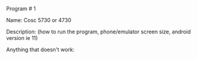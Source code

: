 Program # 1

Name: Cosc 5730 or 4730

Description: (how to run the program, phone/emulator screen size, android version ie 11)

Anything that doesn't work:
